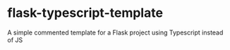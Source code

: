 # flask-typescript-template
A simple commented template for a Flask project using Typescript instead of JS
